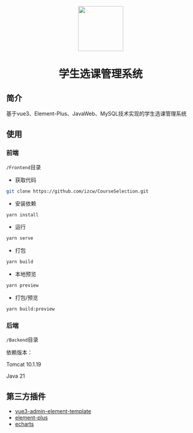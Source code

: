 <div align="center"><img style="width:120px;" 
src="https://picserver.duoyu.link/picfile/image/202404/21-1713708947158.png"/></div>
<h1 align="center">学生选课管理系统</h1>

## 简介

基于vue3、Element-Plus、JavaWeb、MySQL技术实现的学生选课管理系统

## 使用

### 前端

`/Frontend`目录

- 获取代码

```sh
git clone https://github.com/izcw/CourseSelection.git
```

- 安装依赖

```sh
yarn install
```

- 运行

```sh
yarn serve
```

- 打包

```sh
yarn build
```

- 本地预览

```sh
yarn preview
```

- 打包/预览

```sh
yarn build:preview
```

### 后端

`/Backend`目录

依赖版本：

Tomcat 10.1.19

Java 21

## 第三方插件

* [vue3-admin-element-template](https://gitee.com/hu-snail/vue3-admin-element-template#https://hu-snail.gitee.io/vue3-admin-element-template)
* [element-plus](https://element-plus.org/zh-CN/)
* [echarts](https://echarts.apache.org/zh/index.html)